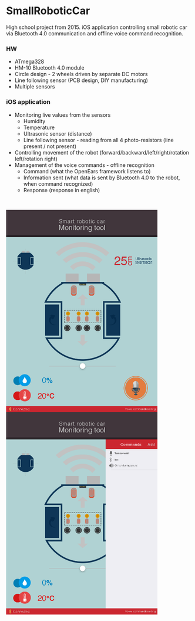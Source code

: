 # SmallRoboticCar
High school project from 2015. iOS application controlling small robotic car via Bluetooth 4.0 communication and offline voice command recognition.

### HW
- ATmega328
- HM-10 Bluetooth 4.0 module
- Circle design - 2 wheels driven by separate DC motors
- Line following sensor (PCB design, DIY manufacturing)
- Multiple sensors 

### iOS application
- Monitoring live values from the sensors
  - Humidity
  - Temperature
  - Ultrasonic sensor (distance)
  - Line following sensor - reading from all 4 photo-resistors (line present / not present)
- Controlling movement of the robot (forward/backward/left/right/rotation left/rotation right)
- Management of the voice commands - offline recognition
  - Command (what the OpenEars framework listens to)
  - Information sent (what data is sent by Bluetooth 4.0 to the robot, when command recognized)
  - Response (response in english)
  
&nbsp;

<img src="_MarkdownImages/SRC_screen1.png" align="left" width="412" >
<img src="_MarkdownImages/SRC_screen2.png" width="412" >


